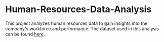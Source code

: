 # Human-Resources-Data-Analysis
This project analyzes human resources data to gain insights into the company's workforce and performance. The dataset used in this analysis can be found [here](link-to-dataset).
